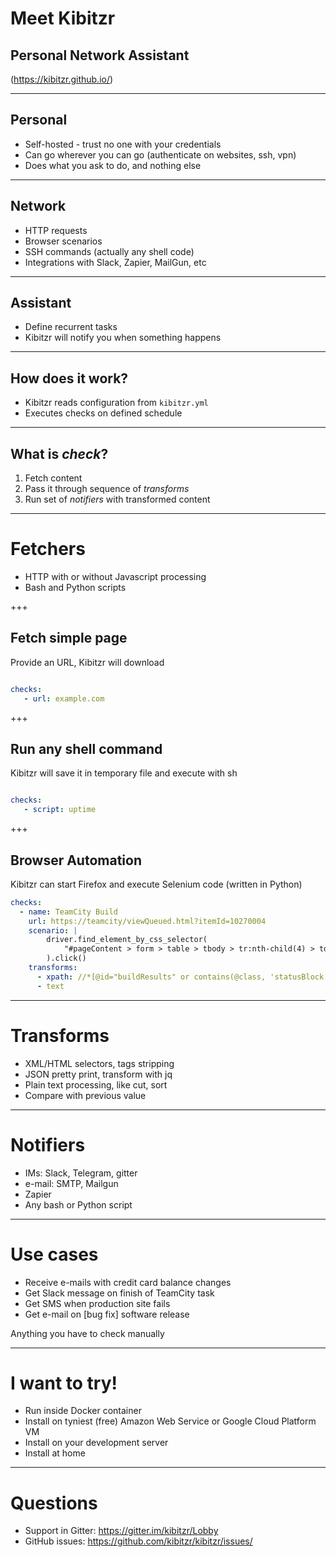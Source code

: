 # Meet Kibitzr
## Personal Network Assistant
(https://kibitzr.github.io/)

---

## Personal
* Self-hosted - trust no one with your credentials
* Can go wherever you can go (authenticate on websites, ssh, vpn)
* Does what you ask to do, and nothing else

---

## Network
* HTTP requests
* Browser scenarios
* SSH commands (actually any shell code)
* Integrations with Slack, Zapier, MailGun, etc

---

## Assistant
* Define recurrent tasks
* Kibitzr will notify you when something happens

---

## How does it work?
* Kibitzr reads configuration from `kibitzr.yml`
* Executes checks on defined schedule

---

## What is *check*?
1. Fetch content
2. Pass it through sequence of *transforms*
3. Run set of *notifiers* with transformed content

---

# Fetchers

* HTTP with or without Javascript processing
* Bash and Python scripts

+++

## Fetch simple page
Provide an URL, Kibitzr will download

```yaml

checks:
   - url: example.com
```

+++

## Run any shell command
Kibitzr will save it in temporary file and execute with sh

```yaml

checks:
   - script: uptime
```

+++

## Browser Automation
Kibitzr can start Firefox and execute Selenium code (written in Python)

```yaml
checks:
  - name: TeamCity Build
    url: https://teamcity/viewQueued.html?itemId=10270004
    scenario: |
        driver.find_element_by_css_selector(
            "#pageContent > form > table > tbody > tr:nth-child(4) > td > span > a:nth-child(1)"
        ).click()
    transforms:
      - xpath: //*[@id="buildResults" or contains(@class, 'statusBlock')]//table/tbody/tr[1]/td[2]
      - text
```

---

# Transforms

* XML/HTML selectors, tags stripping
* JSON pretty print, transform with jq
* Plain text processing, like cut, sort
* Compare with previous value

---

# Notifiers

* IMs: Slack, Telegram, gitter
* e-mail: SMTP, Mailgun
* Zapier  
* Any bash or Python script

---

# Use cases

* Receive e-mails with credit card balance changes
* Get Slack message on finish of TeamCity task
* Get SMS when production site fails
* Get e-mail on [bug fix] software release

Anything you have to check manually

---

# I want to try!

* Run inside Docker container
* Install on tyniest (free) Amazon Web Service or Google Cloud Platform VM
* Install on your development server
* Install at home

---

# Questions

* Support in Gitter: https://gitter.im/kibitzr/Lobby
* GitHub issues: https://github.com/kibitzr/kibitzr/issues/
